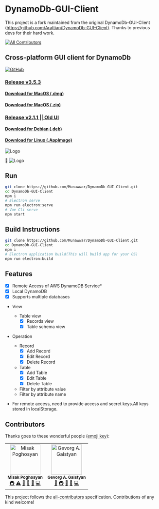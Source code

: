 # DynamoDb-GUI-Client

This project is a fork maintained from the original DynamoDb-GUI-Client
(https://github.com/Arattian/DynamoDb-GUI-Client). Thanks to previous devs for their hard work.

[![All Contributors](https://img.shields.io/badge/all_contributors-2-orange.svg?style=flat-square)](#contributors)

## Cross-platform GUI client for DynamoDb

[![GitHub](https://img.shields.io/github/license/mashape/apistatus.svg)](https://github.com/Arattian/DynamoDb-GUI-Client/blob/master/LICENSE)

### [Release v3.5.3](https://github.com/Munawwar/DynamoDb-GUI-Client/releases/tag/v3.5.3)

#### [Download for MacOS (.dmg)](https://github.com/Munawwar/DynamoDb-GUI-Client/releases/download/v3.5.3/DynamoDbGUI-mac-3.5.3.dmg)

#### [Download for MacOS (.zip)](https://github.com/Munawwar/DynamoDb-GUI-Client/releases/download/v3.5.3/DynamoDbGUI-mac-3.5.3.zip)

### [Release v2.1.1 || Old UI](https://github.com/Arattian/DynamoDb-GUI-Client/releases/tag/v2.1.1)

#### [Download for Debian (.deb)](https://github.com/Arattian/DynamoDb-GUI-Client/releases/download/v2.1.1/DynamoDbGUI-linux-amd64-2.1.1.deb)

#### [Download for Linux (.AppImage)](https://github.com/Arattian/DynamoDb-GUI-Client/releases/download/v2.1.1/DynamoDbGUI-linux-x86_64-2.1.1.AppImage)

![Logo](src/assets/git-logo.png)

:eyes:
![Logo](https://i.imgur.com/24jcqzs.png)

## Run

```bash
git clone https://github.com/Munawwar/DynamoDb-GUI-Client.git
cd DynamoDb-GUI-Client
npm i
# Electron serve
npm run electron:serve
# Vue Cli serve
npm start
```

## Build Instructions

```bash
git clone https://github.com/Munawwar/DynamoDb-GUI-Client.git
cd DynamoDb-GUI-Client
npm i
# Electron application build(This will build app for your OS)
npm run electron:build
```

## Features

- [x] Remote Access of AWS DynamoDB Service\*
- [x] Local DynamoDB
- [x] Supports multiple databases
- View
  - Table view
    - [x] Records view
    - [x] Table schema view
- Operation

  - Record
    - [x] Add Record
    - [x] Edit Record
    - [x] Delete Record
  - Table
    - [x] Add Table
    - [x] Edit Table
    - [x] Delete Table
  - Filter by attribute value
  - Filter by attribute name

- For remote access, need to provide access and secret keys.All keys stored in localStorage.

## Contributors

Thanks goes to these wonderful people ([emoji key](https://allcontributors.org/docs/en/emoji-key)):

<!-- ALL-CONTRIBUTORS-LIST:START - Do not remove or modify this section -->
<!-- prettier-ignore -->
<table><tr><td align="center"><a href="https://github.com/Arattian"><img src="https://avatars3.githubusercontent.com/u/36269636?v=4" width="100px;" alt="Misak Poghosyan"/><br /><sub><b>Misak Poghosyan</b></sub></a><br /><a href="#infra-Arattian" title="Infrastructure (Hosting, Build-Tools, etc)">🚇</a> <a href="https://github.com/Arattian/DynamoDb-GUI-Client/commits?author=Arattian" title="Tests">⚠️</a> <a href="#talk-Arattian" title="Talks">📢</a> <a href="#tool-Arattian" title="Tools">🔧</a> <a href="#maintenance-Arattian" title="Maintenance">🚧</a> <a href="https://github.com/Arattian/DynamoDb-GUI-Client/commits?author=Arattian" title="Code">💻</a></td><td align="center"><a href="https://github.com/gevorggalstyan"><img src="https://avatars2.githubusercontent.com/u/2598355?v=4" width="100px;" alt="Gevorg A. Galstyan"/><br /><sub><b>Gevorg A. Galstyan</b></sub></a><br /><a href="#ideas-gevorggalstyan" title="Ideas, Planning, & Feedback">🤔</a> <a href="#infra-gevorggalstyan" title="Infrastructure (Hosting, Build-Tools, etc)">🚇</a> <a href="#maintenance-gevorggalstyan" title="Maintenance">🚧</a> <a href="#talk-gevorggalstyan" title="Talks">📢</a> <a href="https://github.com/Arattian/DynamoDb-GUI-Client/commits?author=gevorggalstyan" title="Code">💻</a></td></tr></table>

<!-- ALL-CONTRIBUTORS-LIST:END -->

This project follows the [all-contributors](https://github.com/all-contributors/all-contributors) specification. Contributions of any kind welcome!
